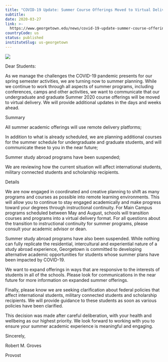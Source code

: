 ```yaml
---
title: "COVID-19 Update: Summer Course Offerings Moved to Virtual Delivery"
subtitle: 
date: 2020-03-27
link: >-
  https://www.georgetown.edu/news/covid-19-update-summer-course-offerings-moved-to-virtual-delivery/
countryCode: us
status: published
instituteSlug: us-georgetown
---
```

![](https://www.georgetown.edu/wp-content/uploads/fbrfg/apple-touch-icon.png)

Dear Students:

As we manage the challenges the COVID-19 pandemic presents for our spring semester activities, we are turning now to summer planning. While we continue to work through all aspects of summer programs, including conferences, camps and other activities, we want to communicate that our undergraduate and graduate Summer 2020 course offerings will be moved to virtual delivery. We will provide additional updates in the days and weeks ahead.

Summary

All summer academic offerings will use remote delivery platforms;

In addition to what is already scheduled, we are planning additional courses for the summer schedule for undergraduate and graduate students, and will communicate these to you in the near future;

Summer study abroad programs have been suspended;

We are reviewing how the current situation will affect international students, military connected students and scholarship recipients.

Details

We are now engaged in coordinated and creative planning to shift as many programs and courses as possible into remote learning environments. This will allow you to continue to stay engaged academically and make progress toward your degrees through instructional continuity. For Main Campus programs scheduled between May and August, schools will transition courses and programs into a virtual delivery format. For all questions about the transition to instructional continuity for summer programs, please consult your academic advisor or dean.

Summer study abroad programs have also been suspended. While nothing can fully replicate the residential, intercultural and experiential nature of a study abroad experience, Georgetown is committed to developing alternative academic opportunities for students whose summer plans have been impacted by COVID-19.

We want to expand offerings in ways that are responsive to the interests of students in all of the schools. Please look for communications in the near future for more information on expanded summer offerings.

Finally, please know we are seeking clarification about federal policies that affect international students, military connected students and scholarship recipients. We will provide guidance to these students as soon as various policies have been clarified.

This decision was made after careful deliberation, with your health and wellbeing as our highest priority. We look forward to working with you to ensure your summer academic experience is meaningful and engaging.

Sincerely,

Robert M. Groves

Provost